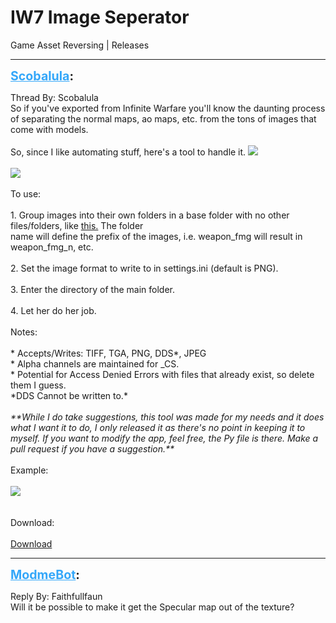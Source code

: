 # IW7 Image Seperator
Game Asset Reversing | Releases

---
<strong style="font-size: 1.4em;"><span style="text-decoration: underline;text-decoration-color: #34a7f9;"><span style="color:#34a7f9;">Scobalula</span></span>:</strong>

<p>Thread By: Scobalula<br />So if you&#39;ve exported from Infinite Warfare you&#39;ll know the daunting process of separating the normal maps, ao maps, etc. from the tons of images that come with models.<br /> <br />So, since I like automating stuff, here&#39;s a tool to handle it. <img style="max-width: 500px;" src="http://aviacreations.com/modme/emoticons/kissing.png"><br /> <br /><img style="max-width: 500px;" src="https://i.imgur.com/yC3AUeN.png"><br /> <br />To use:<br /> <br />1. Group images into their own folders in a base folder with no other files/folders, like <a href="https://i.imgur.com/z4EWQF6.png">this.</a> The folder <br />name will define the prefix of the images, i.e. weapon_fmg will result in weapon_fmg_n, etc.<br /> <br />2. Set the image format to write to in settings.ini (default is PNG).<br /> <br />3. Enter the directory of the main folder.<br /> <br />4. Let her do her job.<br /> <br />Notes:<br /> <br />* Accepts/Writes: TIFF, TGA, PNG, DDS*, JPEG<br />* Alpha channels are maintained for _CS.<br />* Potential for Access Denied Errors with files that already exist, so delete them I guess.<br />*DDS Cannot be written to.*<br /> <br /><em>**While I do take suggestions, this tool was made for my needs and it does what I want it to do, I only released it as there&#39;s no point in keeping it to myself. If you want to modify the app, feel free, the Py file is there. Make a pull request if you have a suggestion.**</em><br /> <br />Example:<br /> <br /><img style="max-width: 500px;" src="https://i.imgur.com/wvaC6Cw.gif"><br /> <br /> <br />Download:<br /> <br /><a href="https://github.com/Scobalula/IW7ImageSeperator/releases">Download</a></p>

---
<strong style="font-size: 1.4em;"><span style="text-decoration: underline;text-decoration-color: #34a7f9;"><span style="color:#34a7f9;">ModmeBot</span></span>:</strong>

<p>Reply By: Faithfullfaun<br />Will it be possible to make it get the Specular map out of the texture?</p>
